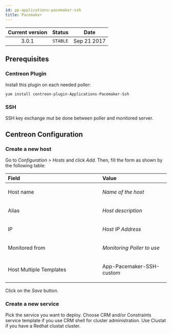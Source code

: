 ```yaml
---
id: pp-applications-pacemaker-ssh
title: Pacemaker
---
```


| Current version | Status | Date |
| :-: | :-: | :-: |
| 3.0.1 | `STABLE` | Sep 21 2017 |

##  Prerequisites
### Centreon Plugin
Install this plugin on each needed poller:

    yum install centreon-plugin-Applications-Pacemaker-Ssh

### SSH
SSH key exchange mut be done between poller and monitored server.

## Centreon Configuration
### Create a new host
Go to *Configuration &gt; Hosts* and click *Add*. Then, fill the form as
shown by the following table:

<table>
<colgroup>
<col width="58%" />
<col width="41%" />
</colgroup>
<thead>
<tr class="header">
<th align="left">Field</th>
<th align="left">Value</th>
</tr>
</thead>
<tbody>
<tr class="odd">
<td align="left"><p>Host name</p></td>
<td align="left"><p><em>Name of the host</em></p></td>
</tr>
<tr class="even">
<td align="left"><p>Alias</p></td>
<td align="left"><p><em>Host description</em></p></td>
</tr>
<tr class="odd">
<td align="left"><p>IP</p></td>
<td align="left"><p><em>Host IP Address</em></p></td>
</tr>
<tr class="even">
<td align="left"><p>Monitored from</p></td>
<td align="left"><p><em>Monitoring Poller to use</em></p></td>
</tr>
<tr class="odd">
<td align="left"><p>Host Multiple Templates</p></td>
<td align="left"><p>App-Pacemaker-SSH-custom</p></td>
</tr>
</tbody>
</table>

Click on the *Save* button.

### Create a new service

Pick the service you want to deploy. Choose CRM and/or Constraints service template if you use CRM shell for cluster administration. Use Clustat if you have a Redhat clustat cluster. 


